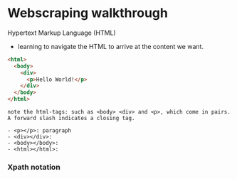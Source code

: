 # Webscraping walkthrough

Hypertext Markup Language (HTML)
- learning to navigate the HTML to arrive at the content we want.

```html
<html>
  <body>
    <div>
      <p>Hello World!</p>
    </div>
  </body>
</html>

```
```text
note the html-tags: such as <body> <div> and <p>, which come in pairs. A forward slash indicates a closing tag.

- <p></p>: paragraph
- <div></div>:
- <body></body>:
- <html></html>:

```
### Xpath notation

```python

```
